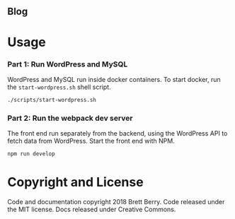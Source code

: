 Blog
---------------

Usage
============

### Part 1: Run WordPress and MySQL

WordPress and MySQL run inside docker containers. To start docker, run the `start-wordpress.sh` shell script.

```bash
./scripts/start-wordpress.sh
```

### Part 2: Run the webpack dev server

The front end run separately from the backend, using the WordPress API to fetch data from WordPress.
Start the front end with NPM.

```bash
npm run develop
```


Copyright and License
============
Code and documentation copyright 2018 Brett Berry. Code released under the MIT license. Docs released under Creative Commons.

